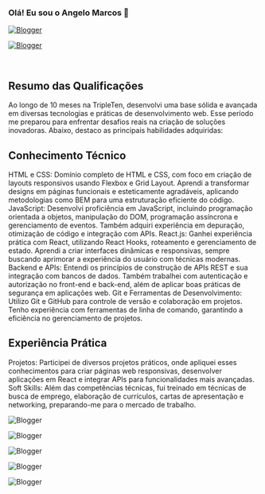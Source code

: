 ### Olá! Eu sou o Angelo Marcos 👋

[![Blogger](https://img.shields.io/website-up-down-green-red/http/monip.org.svg)](https://angelomarcos.github.io/Portifolio/)



[![Blogger](https://img.shields.io/badge/LinkedIn-0077B5?style=for-the-badge&logo=linkedin&logoColor=white)](https://www.linkedin.com/in/angelo-marcos-116122181/)


<div style="display: inline_block"><br/>
    <img align="center" alt>

</div>

## Resumo das Qualificações

Ao longo de 10 meses na TripleTen, desenvolvi uma base sólida e avançada em diversas tecnologias e práticas de desenvolvimento web. Esse período me preparou para enfrentar desafios reais na criação de soluções inovadoras. Abaixo, destaco as principais habilidades adquiridas:
<h2>Conhecimento Técnico</h2>
    HTML e CSS: Domínio completo de HTML e CSS, com foco em criação de layouts responsivos usando Flexbox e Grid Layout. Aprendi a transformar designs em páginas funcionais e esteticamente agradáveis, aplicando metodologias como BEM 
    para uma estruturação eficiente do código.
    JavaScript: Desenvolvi proficiência em JavaScript, incluindo programação orientada a objetos, manipulação do DOM, programação assíncrona e gerenciamento de eventos. Também adquiri experiência em depuração, otimização de código e integração com APIs.
    React.js: Ganhei experiência prática com React, utilizando React Hooks, roteamento e gerenciamento de estado. Aprendi a criar interfaces dinâmicas e responsivas, sempre buscando aprimorar a experiência do usuário com técnicas modernas.
    Backend e APIs: Entendi os princípios de construção de APIs REST e sua integração com bancos de dados. Também trabalhei com autenticação e autorização no front-end e back-end, além de aplicar boas práticas de segurança em aplicações web.
    Git e Ferramentas de Desenvolvimento: Utilizo Git e GitHub para controle de versão e colaboração em projetos. Tenho experiência com ferramentas de linha de comando, garantindo a eficiência no gerenciamento de projetos.
    <h2>Experiência Prática</h2>
    Projetos: Participei de diversos projetos práticos, onde apliquei esses conhecimentos para criar páginas web responsivas, desenvolver aplicações em React e integrar APIs para funcionalidades mais avançadas.
    Soft Skills: Além das competências técnicas, fui treinado em técnicas de busca de emprego, elaboração de currículos, cartas de apresentação e networking, preparando-me para o mercado de trabalho.



![Blogger](https://img.shields.io/badge/HTML-239120?style=for-the-badge&logo=html5&logoColor=white)



![Blogger](https://img.shields.io/badge/CSS-239120?&style=for-the-badge&logo=css3&logoColor=whit)


![Blogger](https://img.shields.io/badge/JavaScript-F7DF1E?style=for-the-badge&logo=javascript&logoColor=black)


![Blogger](https://img.shields.io/badge/Node.js-43853D?style=for-the-badge&logo=node.js&logoColor=white)


![Blogger](https://img.shields.io/badge/MySQL-00000F?style=for-the-badge&logo=mysql&logoColor=white)
